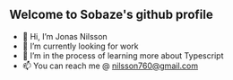 ## Welcome to Sobaze's github profile
- 👋 Hi, I’m Jonas Nilsson
- 👀 I’m currently looking for work
- 🌱 I’m in the process of learning more about Typescript
- 📫 You can reach me @ nilsson760@gmail.com

<!---
Sobaze/Sobaze is a ✨ special ✨ repository because its `README.md` (this file) appears on your GitHub profile.
You can click the Preview link to take a look at your changes.
--->
